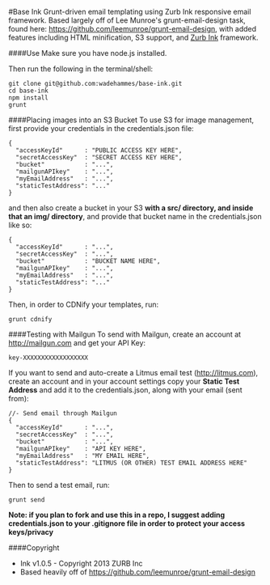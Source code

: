#Base Ink
Grunt-driven email templating using Zurb Ink responsive email framework. Based largely off of Lee Munroe's grunt-email-design task, found here: https://github.com/leemunroe/grunt-email-design, with added features including HTML minification, S3 support, and <a href="http://zurb.com/ink">Zurb Ink</a> framework.

####Use
Make sure you have node.js installed.

Then run the following in the terminal/shell:
```
git clone git@github.com:wadehammes/base-ink.git
cd base-ink
npm install
grunt
```

####Placing images into an S3 Bucket
To use S3 for image management, first provide your credentials in the credentials.json file:

```
{
  "accessKeyId"      : "PUBLIC ACCESS KEY HERE",
  "secretAccessKey"  : "SECRET ACCESS KEY HERE",
  "bucket"           : "...",
  "mailgunAPIkey"    : "...",
  "myEmailAddress"   : "...",
  "staticTestAddress": "..."
}
```

and then also create a bucket in your S3 <b>with a src/ directory, and inside that an img/ directory</b>, and provide that bucket name in the credentials.json like so:

```
{
  "accessKeyId"      : "...",
  "secretAccessKey"  : "...",
  "bucket"           : "BUCKET NAME HERE",
  "mailgunAPIkey"    : "...",
  "myEmailAddress"   : "...",
  "staticTestAddress": "..."
}
```

Then, in order to CDNify your templates, run:
```
grunt cdnify
```

####Testing with Mailgun
To send with Mailgun, create an account at http://mailgun.com and get your API Key:
```
key-XXXXXXXXXXXXXXXXXX
```

If you want to send and auto-create a Litmus email test (http://litmus.com), create an account and in your account settings copy your <b>Static Test Address</b> and add it to the credentials.json, along with your email (sent from):

```
//- Send email through Mailgun
{
  "accessKeyId"      : "...",
  "secretAccessKey"  : "...",
  "bucket"           : "...",
  "mailgunAPIkey"    : "API KEY HERE",
  "myEmailAddress"   : "MY EMAIL HERE",
  "staticTestAddress": "LITMUS (OR OTHER) TEST EMAIL ADDRESS HERE"
}
```

Then to send a test email, run:
```
grunt send
```

<b>Note: if you plan to fork and use this in a repo, I suggest adding credentials.json to your .gitignore file in order to protect your access keys/privacy</b>

####Copyright
* Ink v1.0.5 - Copyright 2013 ZURB Inc
* Based heavily off of https://github.com/leemunroe/grunt-email-design
